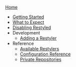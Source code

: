 [Home](https://github.com/restyled-io/restyled.io/wiki/)

- [Getting Started](https://github.com/restyled-io/restyled.io/wiki/Getting-Started)
- [What to Expect](https://github.com/restyled-io/restyled.io/wiki/What-to-Expect)
- [Disabling Restyled](https://github.com/restyled-io/restyled.io/wiki/Disabling-Restyled)
- Development
  - [Adding a Restyler](https://github.com/restyled-io/restyled.io/wiki/Adding-a-Restyler)
- Reference
  - [Available Restylers](https://github.com/restyled-io/restyled.io/wiki/Available-Restylers)
  - [Configuration Reference](https://github.com/restyled-io/restyled.io/wiki/Configuration-Reference)
  - [Private Repositories](https://github.com/restyled-io/restyled.io/wiki/Private-Repositories)